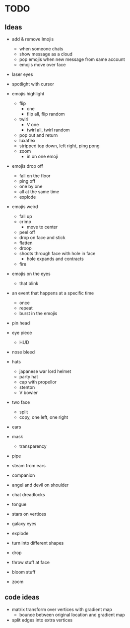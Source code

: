 # TODO
## Ideas
- add & remove Imojis
    - when someone chats
    - show message as a cloud
    - pop emojis when new message from same account
    - emojis move over face

- laser eyes
- spotlight with cursor
- emojis highlight
    - flip
        - one
        - flip all, flip random
    - twirl
        - V one
        - twirl all, twirl random
    - pop out and return
    - luxaflex
    - stripped top down, left right, ping pong
    - zoom
        - in on one emoji

- emojis drop off
    - fall on the floor
    - ping off
    - one by one
    - all at the same time
    - explode

- emojis weird
    - fall up
    - crimp
        - move to center
    - peel off
    - drop on face and stick
    - flatten
    - droop
    - shoots through face with hole in face
        - hole expands and contracts
    - fire

- emojis on the eyes
    - that blink
    
- an event that happens at a specific time
    - once
    - repeat
    - burst in the emojis

- pin head
- eye piece
    - HUD
- nose bleed
- hats
    - japanese war lord helmet
    - party hat
    - cap with propellor
    - stenton
    - V bowler
- two face
    - split
    - copy, one left, one right
- ears
- mask
    - transparency
- pipe
- steam from ears
- companion
- angel and devil on shoulder
- chat dreadlocks
- tongue
- stars on vertices
- galaxy eyes
- explode
- turn into different shapes
- drop
- throw stuff at face
- bloom stuff
- zoom

## code ideas
- matrix transform over vertices with gradient map
    - bounce between original location and gradient map
- split edges into extra vertices
